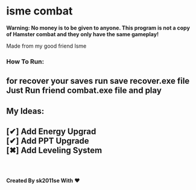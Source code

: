 # isme combat

**Warning: No money is to be given to anyone. This program is not a copy of Hamster combat and they only have the same gameplay!**

Made from my good friend Isme
<br>
### How To Run:

for recover your saves run **save recover.exe** file
<br>
Just Run **friend combat.exe** file and play
<br>
---
## My Ideas:
[✔] Add Energy Upgrad<br>
[✔] Add PPT Upgrade<br>
[✖] Add Leveling System<br>
<br>
---
<br>
<strong>Created By sk2011se With</strong> ❤
